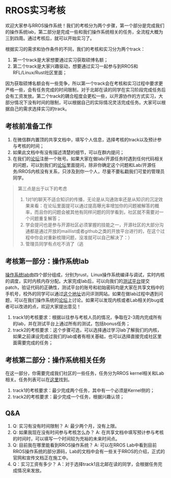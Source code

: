 # RROS实习考核

欢迎大家参与RROS操作系统！我们的考核分为两个步骤，第一个部分是完成我们的操作系统lab，第二部分是完成一些和我们操作系统相关的任务，全流程大概为三到四周。通过考核后，就可以开始实习了。

根据实习的需求和协作条件的不同，我们的考核和实习分为两个track：
1. 第一个track是大家想要通过实习获取硕博名额；
2. 第二个track是大家兴趣驱动，想要通过实习一起参与到RROS和RFL/Linux/Rust社区里面；

因为获取硕博名额会有一些竞争，所以第一个track会在考核和实习过程中要求更严格一些，会有任务完成的时间限制，对于北邮在读的同学在实习阶段完成任务后会有工资发放。第二个track的耦合程度会更松一些，以开源协作的方式实习，大部分情况下没有时间的限制，可以根据自己的实际情况灵活完成任务。大家可以根据自己的需求选择实习的track。

## 考核前准备工作

1. 在微信群内置顶的共享文档中，填写个人信息，选择考核的track以及预计参与考核的时间；
2. 如果此文档中有没有描述清楚的细节，可以在群内提问；
3. 在我们的[论坛](https://rros.zulipchat.com/join/37yh4bedyhh4cw5vrlujqlhh/)注册一个账号。如果大家在做lab/开源任务时遇到任何代码相关的问题，可以到我们的[论坛](https://rros.zulipchat.com/join/37yh4bedyhh4cw5vrlujqlhh/)里面提问，除非你确定这个问题和Lab/开源任务/RROS内核没有关系，只涉及到你一个人，尽量不要私戳我们可爱的管理员同学。

> 第三点是出于以下的考虑
> 1. 1对1的聊天不适合知识的传播，无论是从沟通效率还是从知识的沉淀效果来看：在论坛里面提可以通过提高曝光率增加你的问题被解答的概率，而且你的问题会被其他有同样问题的同学看到，社区就不需要对一个问题重复解答；
> 2. 学会提问也是参与开源社区必须掌握的技能之一，开源社区的大部分沟通都是通过开放的maillist或者github之类的开放平台进行的，在这个过程中你会对重新梳理问题，没准就可以自己解决了：）
> 3. 管理员同学有点吃不消了（逃

## 考核第一部分：操作系统lab

[操作系统lab](https://github.com/rust-real-time-os/os_lab)由四个部分组成，分别为rust，Linux操作系统编译与调试，实时内核的调度，实时内核内存分配。大家完成lab后，可以向我们的[测试平台](http://10.109.246.160:8765/login)提交patch，验证代码的正确性，测试平台的账号和初始密码均是大家在共享文档中的手机号，校外的同学可以通过[这个地址](http://149.129.120.139:9300/login)访问评测网站。如果在做lab过程中遇到问题，可以在我们操作系统的[论坛](https://rros.zulipchat.com/join/37yh4bedyhh4cw5vrlujqlhh/)上讨论。如果可以发现内核或者Lab相关的bug或者可以改进的点，欢迎大家提出意见！

1. track1的考核要求：根据以往参与考核人员的情况，争取在2-3周内完成所有的lab，并在测试平台上通过所有的测试，包括bonus任务；
2. track2的考核要求：这个步骤可选，可以选择通过学习lab了解我们的内核，如果之前课设完成过我们的lab或者有相关基础，也可以选择直接完成社区里面需要完成的任务；

## 考核第二部分：操作系统相关任务

在这一部分，你需要完成我们社区的一些任务，任务分为RROS kernel相关和Lab相关。任务列表可以在[这里](./Tasks/README.md)找到。

1. track1的考核要求：最少完成两个任务，其中有一个必须是Kernel侧的；
2. track2的考核要求：最少完成一个任务，根据兴趣认领；

## Q&A

1. Q: 实习有没有时间限制？
   A: 最少两个月，没有上限。
2. Q: 如果我现在没有时间参与考核怎么办？
   A: 在共享文档中填写预计参与考核的时间时，可以填写一个时间较为充裕的未来时间点。
3. Q: 目前我在哪里能看到RROS操作系统？
   A: 可以在RROS Lab中看到目前RROS操作系统的部分源码，Lab的文档中会有一些关于RROS的介绍，正式的官网和宣传文档正在施工中。
4. Q：实习工资有多少？
   A：对于选择track1且北邮在读的同学，会根据任务完成情况来发放。
